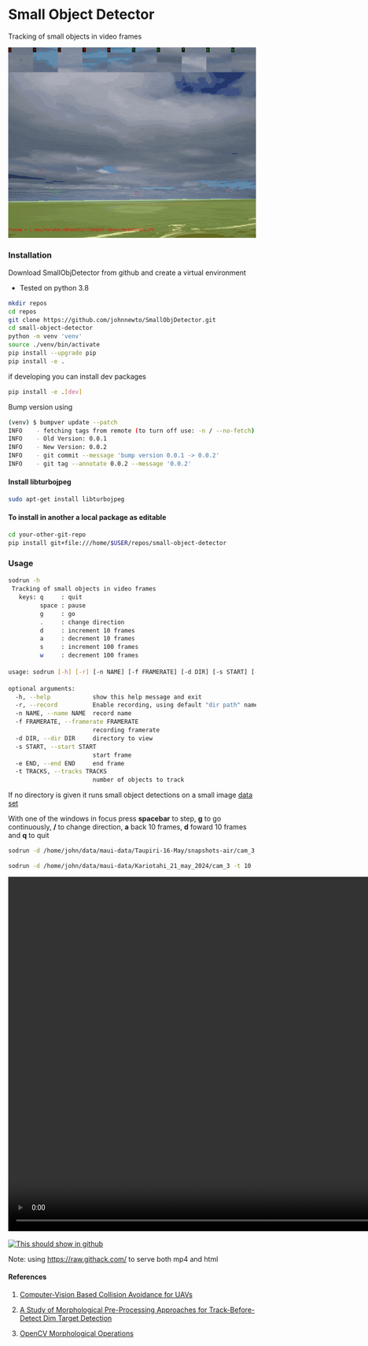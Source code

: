 # Small Object Detector
Tracking of small objects in video frames

<p align="center">
  <img src="data/Karioitahi_09Feb2022/132MSDCF-28mm-f4.gif" width="600">
</p>

### Installation

Download SmallObjDetector from github and create a virtual environment

- Tested on python 3.8

``` sh
mkdir repos
cd repos
git clone https://github.com/johnnewto/SmallObjDetector.git
cd small-object-detector
python -m venv 'venv'
source ./venv/bin/activate
pip install --upgrade pip
pip install -e .
```

if developing you can install dev packages 
``` sh
pip install -e .[dev]
```
Bump version using 
``` sh 
(venv) $ bumpver update --patch
INFO    - fetching tags from remote (to turn off use: -n / --no-fetch)
INFO    - Old Version: 0.0.1
INFO    - New Version: 0.0.2
INFO    - git commit --message 'bump version 0.0.1 -> 0.0.2'
INFO    - git tag --annotate 0.0.2 --message '0.0.2'
```

#### Install libturbojpeg

```bash
sudo apt-get install libturbojpeg
```

#### To install in another  a local package as editable 
``` sh
cd your-other-git-repo
pip install git+file:///home/$USER/repos/small-object-detector
```
 
### Usage

``` sh
sodrun -h
 Tracking of small objects in video frames
   keys: q     : quit
         space : pause
         g     : go
         .     : change direction
         d     : increment 10 frames
         a     : decrement 10 frames
         s     : increment 100 frames
         w     : decrement 100 frames
     
usage: sodrun [-h] [-r] [-n NAME] [-f FRAMERATE] [-d DIR] [-s START] [-e END] [-t TRACKS]

optional arguments:
  -h, --help            show this help message and exit
  -r, --record          Enable recording, using default "dir path" name if not defined with -n NAME
  -n NAME, --name NAME  record name
  -f FRAMERATE, --framerate FRAMERATE
                        recording framerate
  -d DIR, --dir DIR     directory to view
  -s START, --start START
                        start frame
  -e END, --end END     end frame
  -t TRACKS, --tracks TRACKS
                        number of objects to track
```

If no directory is given it runs small object detections on a small image [data set](https://github.com/johnnewto/MauiTracker/tree/main/data/Karioitahi_09Feb2022/132MSDCF-28mm-f4)

With one of the windows in focus press **spacebar** to step, **g** to go continuously, **/** to change direction, **a** back 10 frames, **d** foward 10 frames and **q** to quit

``` sh
sodrun -d /home/john/data/maui-data/Taupiri-16-May/snapshots-air/cam_3 -s 116 -e 500 -t 1 -r -n test -f 5
```
``` sh
sodrun -d /home/john/data/maui-data/Kariotahi_21_may_2024/cam_3 -t 10 -s 100 -e 250 
````

<video width="1280" height="720"  controls>
  <source src="https://raw.githack.com/johnnewto/MauiTracker/main/data/Karioitahi_09Feb2022/132MSDCF-28mm-f4.mp4" type="video/mp4">
  This might show in github
</video>


[![This should show in github](images/mainview.png)](https://raw.githack.com/johnnewto/MauiTracker/main/video.html)

Note: using  https://raw.githack.com/ to serve both mp4 and html


#### References
1. [Computer-Vision Based Collision Avoidance for UAVs](https://eprints.qut.edu.au/4627/1/4627.pdf)

2. [A Study of Morphological Pre-Processing Approaches for Track-Before-Detect Dim Target Detection](https://eprints.qut.edu.au/214476/1/16823.pdf)

3. [OpenCV Morphological Operations](https://pyimagesearch.com/2021/04/28/opencv-morphological-operations)


